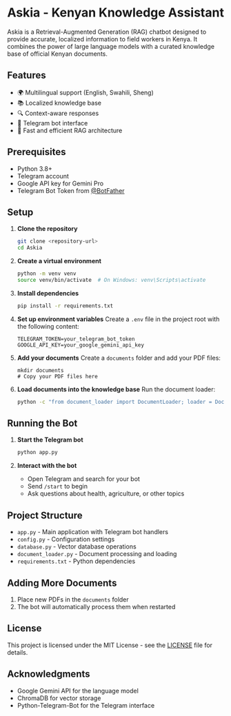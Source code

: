 # Askia - Kenyan Knowledge Assistant

Askia is a Retrieval-Augmented Generation (RAG) chatbot designed to provide accurate, localized information to field workers in Kenya. It combines the power of large language models with a curated knowledge base of official Kenyan documents.

## Features

- 🌍 Multilingual support (English, Swahili, Sheng)
- 📚 Localized knowledge base
- 🔍 Context-aware responses
- 📱 Telegram bot interface
- 🚀 Fast and efficient RAG architecture

## Prerequisites

- Python 3.8+
- Telegram account
- Google API key for Gemini Pro
- Telegram Bot Token from [@BotFather](https://t.me/botfather)

## Setup

1. **Clone the repository**
   ```bash
   git clone <repository-url>
   cd Askia
   ```

2. **Create a virtual environment**
   ```bash
   python -m venv venv
   source venv/bin/activate  # On Windows: venv\Scripts\activate
   ```

3. **Install dependencies**
   ```bash
   pip install -r requirements.txt
   ```

4. **Set up environment variables**
   Create a `.env` file in the project root with the following content:
   ```
   TELEGRAM_TOKEN=your_telegram_bot_token
   GOOGLE_API_KEY=your_google_gemini_api_key
   ```

5. **Add your documents**
   Create a `documents` folder and add your PDF files:
   ```
   mkdir documents
   # Copy your PDF files here
   ```

6. **Load documents into the knowledge base**
   Run the document loader:
   ```bash
   python -c "from document_loader import DocumentLoader; loader = DocumentLoader(); docs = loader.load_directory('documents'); print(f'Loaded {len(docs)} chunks')"
   ```

## Running the Bot

1. **Start the Telegram bot**
   ```bash
   python app.py
   ```

2. **Interact with the bot**
   - Open Telegram and search for your bot
   - Send `/start` to begin
   - Ask questions about health, agriculture, or other topics

## Project Structure

- `app.py` - Main application with Telegram bot handlers
- `config.py` - Configuration settings
- `database.py` - Vector database operations
- `document_loader.py` - Document processing and loading
- `requirements.txt` - Python dependencies

## Adding More Documents

1. Place new PDFs in the `documents` folder
2. The bot will automatically process them when restarted

## License

This project is licensed under the MIT License - see the [LICENSE](LICENSE) file for details.

## Acknowledgments

- Google Gemini API for the language model
- ChromaDB for vector storage
- Python-Telegram-Bot for the Telegram interface
